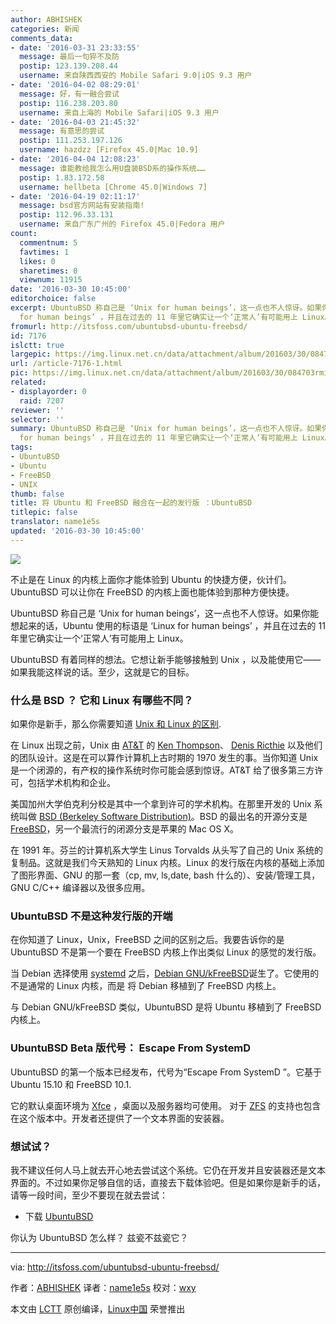 ```yaml
---
author: ABHISHEK
categories: 新闻
comments_data:
- date: '2016-03-31 23:33:55'
  message: 最后一句猝不及防
  postip: 123.139.208.44
  username: 来自陕西西安的 Mobile Safari 9.0|iOS 9.3 用户
- date: '2016-04-02 08:29:01'
  message: 好，有一融合尝试
  postip: 116.238.203.80
  username: 来自上海的 Mobile Safari|iOS 9.3 用户
- date: '2016-04-03 21:45:32'
  message: 有意思的尝试
  postip: 111.253.197.126
  username: hazdzz [Firefox 45.0|Mac 10.9]
- date: '2016-04-04 12:08:23'
  message: 谁能教给我怎么用U盘装BSD系的操作系统……
  postip: 1.83.172.58
  username: hellbeta [Chrome 45.0|Windows 7]
- date: '2016-04-19 02:11:17'
  message: bsd官方网站有安装指南!
  postip: 112.96.33.131
  username: 来自广东广州的 Firefox 45.0|Fedora 用户
count:
  commentnum: 5
  favtimes: 1
  likes: 0
  sharetimes: 0
  viewnum: 11915
date: '2016-03-30 10:45:00'
editorchoice: false
excerpt: UbuntuBSD 称自己是 ‘Unix for human beings’，这一点也不人惊讶。如果你能想起来的话，Ubuntu 使用的标语是 ‘Linux
  for human beings’ ，并且在过去的 11 年里它确实让一个‘正常人’有可能用上 Linux。
fromurl: http://itsfoss.com/ubuntubsd-ubuntu-freebsd/
id: 7176
islctt: true
largepic: https://img.linux.net.cn/data/attachment/album/201603/30/084703rmimh0zy5jsii3yh.jpg
url: /article-7176-1.html
pic: https://img.linux.net.cn/data/attachment/album/201603/30/084703rmimh0zy5jsii3yh.jpg.thumb.jpg
related:
- displayorder: 0
  raid: 7207
reviewer: ''
selector: ''
summary: UbuntuBSD 称自己是 ‘Unix for human beings’，这一点也不人惊讶。如果你能想起来的话，Ubuntu 使用的标语是 ‘Linux
  for human beings’ ，并且在过去的 11 年里它确实让一个‘正常人’有可能用上 Linux。
tags:
- UbuntuBSD
- Ubuntu
- FreeBSD
- UNIX
thumb: false
title: 将 Ubuntu 和 FreeBSD 融合在一起的发行版 ：UbuntuBSD
titlepic: false
translator: name1e5s
updated: '2016-03-30 10:45:00'
---
```


![](/data/attachment/album/201603/30/084703rmimh0zy5jsii3yh.jpg)


不止是在 Linux 的内核上面你才能体验到 Ubuntu 的快捷方便，伙计们。UbuntuBSD 可以让你在 FreeBSD 的内核上面也能体验到那种方便快捷。


UbuntuBSD 称自己是 ‘Unix for human beings’，这一点也不人惊讶。如果你能想起来的话，Ubuntu 使用的标语是 ‘Linux for human beings’ ，并且在过去的 11 年里它确实让一个‘正常人’有可能用上 Linux。


UbuntuBSD 有着同样的想法。它想让新手能够接触到 Unix ，以及能使用它——如果我能这样说的话。至少，这就是它的目标。


### 什么是 BSD ？ 它和 Linux 有哪些不同？


如果你是新手，那么你需要知道 [Unix 和 Linux 的区别](/article-3159-1.html).


在 Linux 出现之前，Unix 由 [AT&T](https://en.wikipedia.org/wiki/AT%26T) 的 [Ken Thompson](https://en.wikipedia.org/wiki/Ken_Thompson)、 [Denis Ricthie](https://en.wikipedia.org/wiki/Dennis_Ritchie) 以及他们的团队设计。这是在可以算作计算机上古时期的 1970 发生的事。当你知道 Unix 是一个闭源的，有产权的操作系统时你可能会感到惊讶。AT&T 给了很多第三方许可，包括学术机构和企业。


美国加州大学伯克利分校是其中一个拿到许可的学术机构。在那里开发的 Unix 系统叫做 [BSD (Berkeley Software Distribution)](http://www.bsd.org/)。BSD 的最出名的开源分支是 [FreeBSD](https://www.freebsd.org/)，另一个最流行的闭源分支是苹果的 Mac OS X。


在 1991 年。芬兰的计算机系大学生 Linus Torvalds 从头写了自己的 Unix 系统的复制品。这就是我们今天熟知的 Linux 内核。Linux 的发行版在内核的基础上添加了图形界面、GNU 的那一套（cp, mv, ls,date, bash 什么的）、安装/管理工具，GNU C/C++ 编译器以及很多应用。


### UbuntuBSD 不是这种发行版的开端


在你知道了 Linux，Unix，FreeBSD 之间的区别之后。我要告诉你的是 UbuntuBSD 不是第一个要在 FreeBSD 内核上作出类似 Linux 的感觉的发行版。


当 Debian 选择使用 [systemd](https://www.freedesktop.org/wiki/Software/systemd/) 之后，[Debian GNU/kFreeBSD](https://www.debian.org/ports/kfreebsd-gnu/)诞生了。它使用的不是通常的 Linux 内核，而是 将 Debian 移植到了 FreeBSD 内核上。


与 Debian GNU/kFreeBSD 类似，UbuntuBSD 是将 Ubuntu 移植到了 FreeBSD 内核上。


### UbuntuBSD Beta 版代号： Escape From SystemD


UbuntuBSD 的第一个版本已经发布，代号为“Escape From SystemD ”。它基于 Ubuntu 15.10 和 FreeBSD 10.1.


它的默认桌面环境为 [Xfce](http://www.xfce.org/) ，桌面以及服务器均可使用。 对于 [ZFS](https://en.wikipedia.org/wiki/ZFS) 的支持也包含在这个版本中。开发者还提供了一个文本界面的安装器。


### 想试试？


我不建议任何人马上就去开心地去尝试这个系统。它仍在开发并且安装器还是文本界面的。不过如果你足够自信的话，直接去下载体验吧。但是如果你是新手的话，请等一段时间，至少不要现在就去尝试：


* 下载 [UbuntuBSD](https://sourceforge.net/projects/ubuntubsd/)


你认为 UbuntuBSD 怎么样？ 兹瓷不兹瓷它？




---


via: <http://itsfoss.com/ubuntubsd-ubuntu-freebsd/>


作者：[ABHISHEK](http://itsfoss.com/author/abhishek/) 译者：[name1e5s](https://github.com/name1e5s) 校对：[wxy](https://github.com/wxy)


本文由 [LCTT](https://github.com/LCTT/TranslateProject) 原创编译，[Linux中国](https://linux.cn/) 荣誉推出
